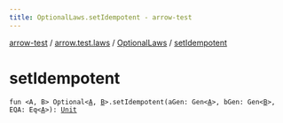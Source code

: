 ```yaml
---
title: OptionalLaws.setIdempotent - arrow-test
---
```


[arrow-test](../../index.html) / [arrow.test.laws](../index.html) / [OptionalLaws](index.html) / [setIdempotent](./set-idempotent.html)

# setIdempotent

`fun <A, B> Optional<`[`A`](set-idempotent.html#A)`, `[`B`](set-idempotent.html#B)`>.setIdempotent(aGen: Gen<`[`A`](set-idempotent.html#A)`>, bGen: Gen<`[`B`](set-idempotent.html#B)`>, EQA: Eq<`[`A`](set-idempotent.html#A)`>): `[`Unit`](https://kotlinlang.org/api/latest/jvm/stdlib/kotlin/-unit/index.html)